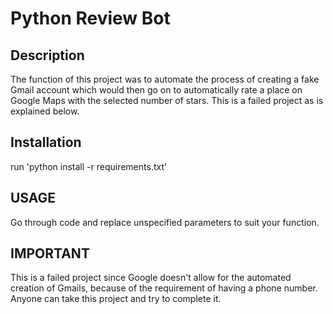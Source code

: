 # Python Review Bot

## Description
The function of this project was to automate the process of creating a fake Gmail account which would then go on to automatically rate a place on Google Maps with the selected number of stars. This is a failed project as is explained below.

## Installation
run 'python install -r requirements.txt'

## USAGE
Go through code and replace unspecified parameters to suit your function.

## IMPORTANT
This is a failed project since Google doesn't allow for the automated creation of Gmails, because of the requirement of having a phone number. Anyone can take this project and try to complete it.
